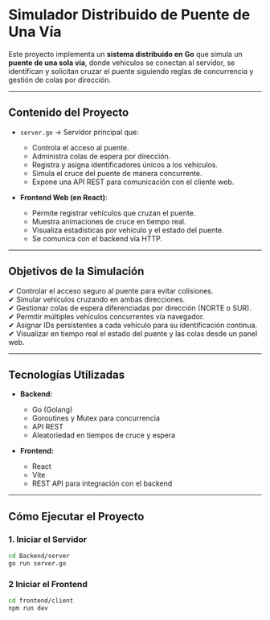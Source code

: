 # Simulador Distribuido de Puente de Una Vía

Este proyecto implementa un **sistema distribuido en Go** que simula un **puente de una sola vía**, donde vehículos se conectan al servidor, se identifican y solicitan cruzar el puente siguiendo reglas de concurrencia y gestión de colas por dirección.

---

## Contenido del Proyecto

- `server.go` → Servidor principal que:
  - Controla el acceso al puente.
  - Administra colas de espera por dirección.
  - Registra y asigna identificadores únicos a los vehículos.
  - Simula el cruce del puente de manera concurrente.
  - Expone una API REST para comunicación con el cliente web.

- **Frontend Web (en React)**:
  - Permite registrar vehículos que cruzan el puente.
  - Muestra animaciones de cruce en tiempo real.
  - Visualiza estadísticas por vehículo y el estado del puente.
  - Se comunica con el backend vía HTTP.

---

## Objetivos de la Simulación

✔ Controlar el acceso seguro al puente para evitar colisiones.  
✔ Simular vehículos cruzando en ambas direcciones.  
✔ Gestionar colas de espera diferenciadas por dirección (NORTE o SUR).  
✔ Permitir múltiples vehículos concurrentes vía navegador.  
✔ Asignar IDs persistentes a cada vehículo para su identificación continua.  
✔ Visualizar en tiempo real el estado del puente y las colas desde un panel web.

---

## Tecnologías Utilizadas

- **Backend:**
  - Go (Golang)
  - Goroutines y Mutex para concurrencia
  - API REST
  - Aleatoriedad en tiempos de cruce y espera

- **Frontend:**
  - React
  - Vite
  - REST API para integración con el backend

---

## Cómo Ejecutar el Proyecto

### 1. Iniciar el Servidor

```bash
cd Backend/server
go run server.go
```
### 2 Iniciar el Frontend

```bash
cd frontend/client
npm run dev
```